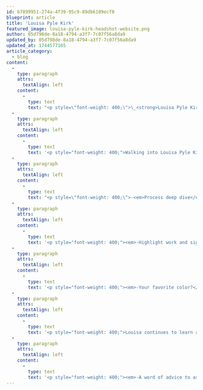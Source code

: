 ```yaml
---
id: b7899951-274a-4f39-95c9-89db6109ecf0
blueprint: article
title: 'Louisa Pyle Kirk'
featured_image: louisa-pyle-kirk-headshot-website.png
author: 05d798de-8a18-4794-a3f7-7c07f56a8da9
updated_by: 05d798de-8a18-4794-a3f7-7c07f56a8da9
updated_at: 1744577165
article_category:
  - blog
content:
  -
    type: paragraph
    attrs:
      textAlign: left
    content:
      -
        type: text
        text: "<p style=\"font-weight: 400;\">\_<strong>Louisa Pyle Kirk</strong>, <strong><em>Mixed Media Studio Artist</em></strong> By Bethany Hallas</p>"
  -
    type: paragraph
    attrs:
      textAlign: left
    content:
      -
        type: text
        text: '<p style="font-weight: 400;">Walking into Louisa Pyle Kirk’s studio space is a large assortment of portraits with large, inquisitive eyes and simplistic faces, a subject of interest to her, that draws the viewer in under the surface of their complex identities. It is these paintings that launched our discussion of art, its influences, and the familiar.<br />Born and raised in South Carolina, Louisa has seen Greenville’s landscape change from abandoned buildings, to an increasingly popular and thriving area. Her favorite part of this change, however, is the growing art presence taking place.<br />At an early age, Louisa had an expressed interest in art and loved the freedom she felt creating with her hands. In her youth, she enjoyed crafting with paper cache, and throwing pots, (the latter a venture she hopes to explore again someday). For college, Louisa stayed in her native state of South Carolina, attending the College of Charleston as an art major. However, as she put it, “I lacked the confidence to stick with art” and faced with her families'' concerns the major would leave her a starving artist, Louisa switched majors every year after, finally completing with a degree in economics. Post college, Louisa got into social work, spending the next several years in the corporate world. And while she didn’t find it to be an enjoyable field, she did find it to be rich with influences and experiences that have since contributed to the life and body of her paintings.</p>'
  -
    type: paragraph
    attrs:
      textAlign: left
    content:
      -
        type: text
        text: "<p style=\"font-weight: 400;\">-<em>Process deep dive</em><br />The first step to each painting is a layer of red paint. It is the signature backdrop to each portrait created and an essential part of the ambience. But prior to this comes a test run, a step Louisa “learned the hard way” to always incorporate of creating a small monochromatic test painting to determine her values and visualize the portraits large-scale potential. Her medium of choice is fluid acrylic, valued for its flexible dry time and smooth application. For curiosity's sake, tools including painted newspapers, stencil sheets, and on occasion, carved out foam board to create a layered texture to her work are utilized. As Louisa puts it, “you’re not trying to paint the details,” at least not in the traditional sense. There is much for the eye to hone in on; less so with painted flecks of callouses on skin and more on textured layers and the materials at play.\_</p>"
  -
    type: paragraph
    attrs:
      textAlign: left
    content:
      -
        type: text
        text: '<p style="font-weight: 400;"><em>-Highlight work and significance</em><br />While it is difficult for Louisa to pinpoint a favorite painting, one that comes to mind depicts a young girl whose face is prominent in the red, textured painting. It’s back at her apartment, and is a self-portrait, perhaps unintentionally so. She loves painting faces, wanting to capture people in a more abstract medium, an interesting move in leu of her corporate years surrounded by countless faces on a routine basis. Memorizing details to each face is difficult to absorb, the multitude of them blurring together and becoming abstract. In Louisa’s paintings, each portrait often starts out as an enigma, slowly morphing into someone she’s known whether a family member or friend. While the theme of portraits is continuous, each painting takes on a life of its own, each original and distinct. And yet, their meaning is ambiguous, filled in by the perceptions and narratives of the beholder.</p>'
  -
    type: paragraph
    attrs:
      textAlign: left
    content:
      -
        type: text
        text: '<p style="font-weight: 400;"><em>-Your favorite color?</em><br />“Green.”<em>-Biggest influences?</em><br />“Pablo Picasso and abstract expressionist.”</p>'
  -
    type: paragraph
    attrs:
      textAlign: left
    content:
      -
        type: text
        text: '<p style="font-weight: 400;">Louisa continues to learn as an artist, pushing the boundaries of her mediums capacities by incorporating new elements, including newspapers, foam board, and stencil sheets, all mixed with fluid acrylic paint to create something new. This creativity is all the more compelling since the loss of her husband, a man whose unexpected passing is keenly felt. Life was taken, and while Louisa works to get back in the swing of her process after taking an extended period off, she has a newfound channel to pump into new portraits.<br />Over the years that Louisa has known GCCA, the artists present have been key mentors and teachers, supporting her, challenging her, and offering invaluable critique from the classes she has taken. Here at GCCA, Louisa has come to better understand what makes a painting work, and the process behind it.Looking ahead, Louisa would like to take a poetry class as it is a strong area of interest and creative exploration for her.</p>'
  -
    type: paragraph
    attrs:
      textAlign: left
    content:
      -
        type: text
        text: '<p style="font-weight: 400;"><em>-A word of advice to aspiring artists?</em><br />“Don’t give up, keep trying and know that personal growth helps you use your art.”</p>'
---
```


